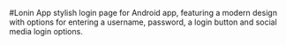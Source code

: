#Lonin App
stylish login page for Android app, featuring a modern 
design with options for entering a username, password, 
a login button and social media login options.
